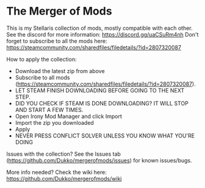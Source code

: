 # The Merger of Mods
This is my Stellaris collection of mods, mostly compatible with each other. See the discord for more information: https://discord.gg/uaCSuRm4nh
Don't forget to subscribe to all the mods here: https://steamcommunity.com/sharedfiles/filedetails/?id=2807320087

How to apply the collection:
- Download the latest zip from above
- Subscribe to all mods (https://steamcommunity.com/sharedfiles/filedetails/?id=2807320087). 
- LET STEAM FINISH DOWNLOADING BEFORE GOING TO THE NEXT STEP.
- DID YOU CHECK IF STEAM IS DONE DOWNLOADING? IT WILL STOP AND START A FEW TIMES.
- Open Irony Mod Manager and click Import
- Import the zip you downloaded
- Apply
- NEVER PRESS CONFLICT SOLVER UNLESS YOU KNOW WHAT YOU'RE DOING

Issues with the collection?
See the Issues tab (https://github.com/Dukko/mergerofmods/issues) for known issues/bugs.

More info needed?
Check the wiki here: https://github.com/Dukko/mergerofmods/wiki
